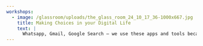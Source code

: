 ```yaml
---
workshops:
  - image: /glassroom/uploads/the_glass_room_24_10_17_36-1000x667.jpg
    title: Making Choices in your Digital Life
    text: |
      Whatsapp, Gmail, Google Search – we use these apps and tools because everyone else does, and because… what else is there? This workshop was designed to enable you to think more critically about the tools you use, what questions you should ask, and why the answers matter. It introduced some alternative chat apps, email providers, and search tools to allow you to take more control of your own data.
---
```

